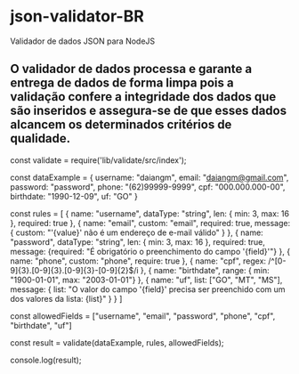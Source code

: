 # json-validator-BR
Validador de dados JSON para NodeJS

<h2> O validador de dados processa e garante a entrega de dados de forma limpa pois a validação confere a integridade dos dados que são inseridos e assegura-se de que esses dados alcancem os determinados critérios de qualidade. </h2>

const validate = require('lib/validate/src/index');


const dataExample = {
    username: "daiangm",
    email: "daiangm@gmail.com",
    password: "password",
    phone: "(62)99999-9999",
    cpf: "000.000.000-00",
    birthdate: "1990-12-09",
    uf: "GO"
}

const rules = [
    {
        name: "username",
        dataType: "string",
        len: { min: 3, max: 16 },
        required: true
    },
    {
        name: "email",
        custom: "email",
        required: true,
        message: { custom: "'{value}' não é um endereço de e-mail válido" }
    },
    {
        name: "password",
        dataType: "string",
        len: { min: 3, max: 16 },
        required: true,
        message: {required: "É obrigatório o preenchimento do campo '{field}'"}
    },
    {
        name: "phone",
        custom: "phone",
        require: true
    },
    {
        name: "cpf",
        regex: /^[0-9]{3}.[0-9]{3}.[0-9]{3}-[0-9]{2}$/i
    },
    {
        name: "birthdate",
        range: { min: "1900-01-01", max: "2003-01-01"}
    },
    {
        name: "uf",
        list: ["GO", "MT", "MS"],
        message: { list: "O valor do campo '{field}' precisa ser preenchido com um dos valores da lista: {list}" }
    }
]

const allowedFields = ["username", "email", "password", "phone", "cpf", "birthdate", "uf"]

const result = validate(dataExample, rules, allowedFields);

console.log(result);
